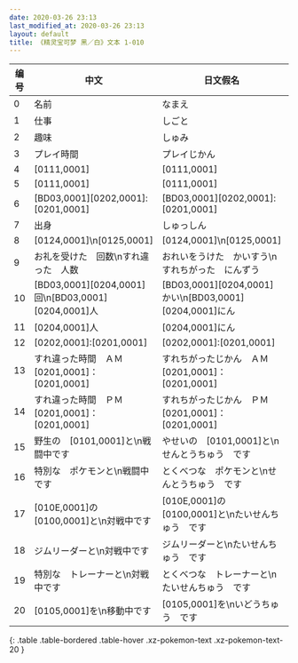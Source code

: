 ```yaml
---
date: 2020-03-26 23:13
last_modified_at: 2020-03-26 23:13
layout: default
title: 《精灵宝可梦 黑／白》文本 1-010
---
```

| 编号 | 中文 | 日文假名 | 日文汉字 |
| ---- | ---- | ---- | --- |
| 0 | 名前 | なまえ | 名前 |
| 1 | 仕事 | しごと | 仕事 |
| 2 | 趣味 | しゅみ | 趣味 |
| 3 | プレイ時間 | プレイじかん | プレイ時間 |
| 4 | [0111,0001] | [0111,0001] | [0111,0001] |
| 5 | [0111,0001] | [0111,0001] | [0111,0001] |
| 6 | [BD03,0001][0202,0001]:[0201,0001] | [BD03,0001][0202,0001]:[0201,0001] | [BD03,0001][0202,0001]:[0201,0001] |
| 7 | 出身 | しゅっしん | 出身 |
| 8 | [0124,0001]\n[0125,0001] | [0124,0001]\n[0125,0001] | [0124,0001]\n[0125,0001] |
| 9 | お礼を受けた　回数\nすれ違った　人数 | おれいをうけた　かいすう\nすれちがった　にんずう | お礼を受けた　回数\nすれ違った　人数 |
| 10 | [BD03,0001][0204,0001]回\n[BD03,0001][0204,0001]人 | [BD03,0001][0204,0001]かい\n[BD03,0001][0204,0001]にん | [BD03,0001][0204,0001]回\n[BD03,0001][0204,0001]人 |
| 11 | [0204,0001]人 | [0204,0001]にん | [0204,0001]人 |
| 12 | [0202,0001]:[0201,0001] | [0202,0001]:[0201,0001] | [0202,0001]:[0201,0001] |
| 13 | すれ違った時間　ＡＭ[0201,0001]：[0201,0001] | すれちがったじかん　ＡＭ[0201,0001]：[0201,0001] | すれ違った時間　ＡＭ[0201,0001]：[0201,0001] |
| 14 | すれ違った時間　ＰＭ[0201,0001]：[0201,0001] | すれちがったじかん　ＰＭ[0201,0001]：[0201,0001] | すれ違った時間　ＰＭ[0201,0001]：[0201,0001] |
| 15 | 野生の　[0101,0001]と\n戦闘中です | やせいの　[0101,0001]と\nせんとうちゅう　です | 野生の　[0101,0001]と\n戦闘中です |
| 16 | 特別な　ポケモンと\n戦闘中です | とくべつな　ポケモンと\nせんとうちゅう　です | 特別な　ポケモンと\n戦闘中です |
| 17 | [010E,0001]の　[0100,0001]と\n対戦中です | [010E,0001]の　[0100,0001]と\nたいせんちゅう　です | [010E,0001]の　[0100,0001]と\n対戦中です |
| 18 | ジムリーダーと\n対戦中です | ジムリーダーと\nたいせんちゅう　です | ジムリーダーと\n対戦中です |
| 19 | 特別な　トレーナーと\n対戦中です | とくべつな　トレーナーと\nたいせんちゅう　です | 特別な　トレーナーと\n対戦中です |
| 20 | [0105,0001]を\n移動中です | [0105,0001]を\nいどうちゅう　です | [0105,0001]を\n移動中です |
{: .table .table-bordered .table-hover .xz-pokemon-text .xz-pokemon-text-20 }